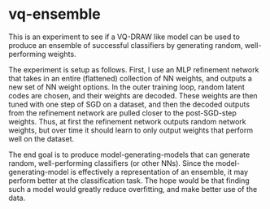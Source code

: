 # vq-ensemble

This is an experiment to see if a VQ-DRAW like model can be used to produce an ensemble of successful classifiers by generating random, well-performing weights.

The experiment is setup as follows. First, I use an MLP refinement network that takes in an entire (flattened) collection of NN weights, and outputs a new set of NN weight options. In the outer training loop, random latent codes are chosen, and their weights are decoded. These weights are then tuned with one step of SGD on a dataset, and then the decoded outputs from the refinement network are pulled closer to the post-SGD-step weights. Thus, at first the refinement network outputs random network weights, but over time it should learn to only output weights that perform well on the dataset.

The end goal is to produce model-generating-models that can generate random, well-performing classifiers (or other NNs). Since the model-generating-model is effectively a representation of an ensemble, it may perform better at the classification task. The hope would be that finding such a model would greatly reduce overfitting, and make better use of the data.
